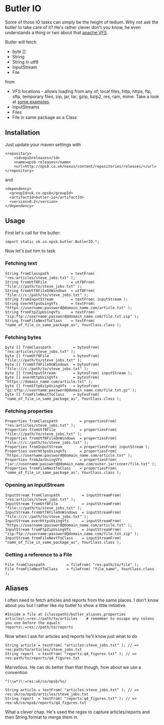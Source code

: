 Butler IO
============

Some of those IO tasks can simply be the height of tedium. Why not ask the butler to take care of it? He's rather clever don't you know, he even understands a thing or two about that [apache VFS](http://commons.apache.org/vfs/ "apache VFS").

Butler will fetch

* byte []
* String
* String in utf8
* InputStream
* File

from

* VFS locations - allows loading from any of; local files, http, https, ftp, sftp, temporary files, zip, jar, tar, gzip, bzip2, res, ram, mime. Take a look at [some examples](http://commons.apache.org/vfs/filesystems.html "VFS examples").
* InputStreams
* Files
* File in same package as a Class

Installation
------------

Just update your maven settings with

    <repository>
    	<id>opsbreleases</id>
    	<name>opsb-releases</name>
    	<url>http://opsb.co.uk/nexus/content/repositories/releases/</url>
    </repository>

and

    <dependency>
      <groupId>uk.co.opsb</groupId>
      <artifactId>butler-io</artifactId>
      <version>0.2</version>
    </dependency>

Usage
-----

First let's call for the butler:

    import static uk.co.opsb.butler.ButlerIO.*;

Now let's put him to task

### Fetching text

    String fromClasspath          = textFrom( "res:articles/steve_jobs.txt" );
    String fromUtf8File           = utf8From( "file:///path/to/steve_jobs.txt" );
    String fromUtf8FileOnWindows  = utf8From( "file:///c:/path/to/steve_jobs.txt" );
    String fromInputStream        = textFrom( inputStream );
    String overHttpsUsingVfs      = textFrom( "https://username:password@domain_name.com/article.txt" );
    String fromFtpZipUsingVfs     = textFrom( "zip:ftp://username:password@domain_name.com/file.txt.zip" );
    String fromFileNextToClass    = textFrom( "name_of_file_in_same_package_as", YourClass.class );

### Fetching bytes

    byte [] fromClasspath          = bytesFrom( "res:articles/steve_jobs.txt" );
    byte [] fromUtf8File           = bytesFrom( "file:///path/to/steve_jobs.txt" );
    byte [] fromUtf8FileOnWindows  = bytesFrom( "file:///c:/path/to/steve_jobs.txt" );
    byte [] fromInputStream        = bytesFrom( inputStream );
    byte [] overHttpUsingVfs       = bytesFrom( "https://domain_name.com/article.txt" );
    byte [] fromSftpGzipUsingVfs   = bytesFrom( "gz:sftp://username:password@domain_name.com/file.txt.gz" );   
    byte [] fromFileNextToClass    = bytesFrom( "name_of_file_in_same_package_as", YourClass.class );     
    
### Fetching properties

    Properties fromClasspath          = propertiesFrom( "res:articles/steve_jobs.txt" );
    Properties fromUtf8File           = propertiesFrom( "file:///path/to/steve_jobs.txt" );
    Properties fromUtf8FileOnWindows  = propertiesFrom( "file:///c:/path/to/steve_jobs.txt" );
    Properties fromInputStream        = propertiesFrom( inputStream );
    Properties overHttpsUsingVfs      = propertiesFrom( "https://username:password@domain_name.com/article.txt" );
    Properties fromJarUsingVfs        = propertiesFrom( "jar://username:password@domain_name.com/outer.jar!inner/file.txt" );   
    Properties fromFileNextToClass    = propertiesFrom( "name_of_file_in_same_package_as", YourClass.class );    

### Opening an InputStream

    InputStream fromClasspath          = inputStreamFrom( "res:articles/steve_jobs.txt" );
    InputStream fromUtf8File           = inputStreamFrom( "file:///path/to/steve_jobs.txt" );
    InputStream fromUtf8FileOnWindows  = inputStreamFrom( "file:///c:/path/to/steve_jobs.txt" );
    InputStream overHttpsUsingVfs      = inputStreamFrom( "https://username:password@domain_name.com/article.txt" );
    InputStream fromFtpZipUsingVfs     = inputStreamFrom( "zip:ftp://username:password@domain_name.com/file.txt.zip" );   
    InputStream fromFileNextToClass    = inputStreamFrom( "name_of_file_in_same_package_as", YourClass.class );    

### Getting a reference to a File

    File fromClasspath          = fileFrom( "res:path/to/file" );
    File fromFileNextToClass    = fileFrom( "file_name", YourClass.class );

## Aliases

I often need to fetch articles and reports from the same places. I don't know about you but I rather like my butler to show a little initiative.

    #Inside a file at {classpath}/butler_aliases.properties
    articles\:=res://path/to/articles    # remember to escape any colons you use before the equals
    reports\:=res://path/to/reports
    
Now when I ask for articles and reports he'll know just what to do

    String article = textFrom( "articles:steve_jobs.txt" ); // => res:path/to/articles/steve_jobs.txt
    String report  = textFrom( "reports:q4_figures.txt" ); // => res:path/to/reports/q4_figures.txt

Marvellous. He can do better than that though, how about we use a convention

    ^(\\w*)\:=res:uk/co/opsb/%s/
    
    String article = textFrom( "articles:steve_jobs.txt" ); // => res:uk/co/opsb/articles/steve_jobs.txt
    String report  = textFrom( "reports:q4_figures.txt" ); // => res:uk/co/opsb/reports/q4_figures.txt

What a clever chap. He's used the regex to capture articles/reports and then String.format to merge them in.